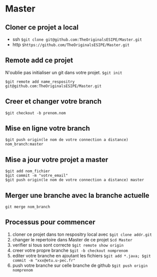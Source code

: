 # Master

## Cloner ce projet a local

- ssh `$git clone git@github.com:TheOriginalsESIPE/Master.git`   
- http `$https://github.com/TheOriginalsESIPE/Master.git`   

## Remote add ce projet
N'oublie pas initialiser un git dans votre projet. `$git init`   

`$git remote add name_respositry git@github.com:TheOriginalsESIPE/Master.git`   

## Creer et changer votre branch

`$git checkout -b prenom.nom`   

## Mise en ligne votre branch 
`$git push origin(le nom de votre connection a distance) nom_branch:master`   

## Mise a jour votre projet a master
`$git add nom_fichier`   
`$git commit -m "votre_email"`   
`$git push origin(le nom de votre connection a distance) master`   

## Merger une branche avec la branche actuelle

`git merge nom_branch`   

## Processus pour commencer
1. cloner ce projet dans ton respositry local avec `$git clone addr.git`   
2. changer le repertoire dans Master de ce projet `$cd Master`   
3. verifier si tous sont correcte `$git remote show origin`   
4. creer votre propre branche `$git -b checkout nomprenom`   
5. editer votre branche en ajoutant les fichiers `$git add *.java; $git commit -m "xxx@etu.u-pec.fr"`   
6. push votre branche sur celle branche de github `$git push origin nomprenom`   

